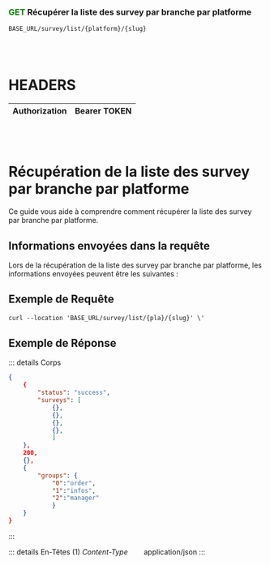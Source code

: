 ### <span style="color:green">GET</span> Récupérer la liste des survey par branche par platforme

````
BASE_URL/survey/list/{platform}/{slug}
````

<br/> <br/>

# HEADERS

| Authorization | Bearer TOKEN |
| ------------- | -----------  |

<br/> <br/>

# Récupération de la liste des survey par branche par platforme
Ce guide vous aide à comprendre comment récupérer la liste des survey par branche par platforme.


## Informations envoyées dans la requête

Lors de la récupération de la liste des survey par branche par platforme, les informations envoyées peuvent être les suivantes :


## Exemple de Requête

```txt
curl --location 'BASE_URL/survey/list/{pla}/{slug}' \'

```


## Exemple de Réponse

::: details Corps  

```json
{
    {
        "status": "success",
        "surveys": [
            {},
            {},
            {},
            {},
            ]
    },
    200,
    {},
    {
        "groups": {
            "0":"order", 
            "1":"infos",
            "2":"manager"
            }
    }
}
```
:::


::: details En-Têtes (1)
 *Content-Type*    &nbsp;&nbsp;&nbsp;&nbsp;&nbsp;&nbsp;     application/json
:::
